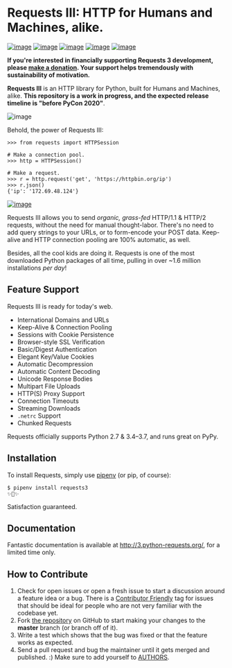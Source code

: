Requests III: HTTP for Humans and Machines, alike.
==================================================

[![image](https://img.shields.io/pypi/v/requests3.svg)](https://pypi.org/project/requests/)
[![image](https://img.shields.io/pypi/l/requests3.svg)](https://pypi.org/project/requests/)
[![image](https://img.shields.io/pypi/pyversions/requests3.svg)](https://pypi.org/project/requests/)
[![image](https://img.shields.io/github/contributors/kennethreitz/requests3.svg)](https://github.com/requests/requests/graphs/contributors)
[![image](https://img.shields.io/badge/Say%20Thanks-!-1EAEDB.svg)](https://saythanks.io/to/kennethreitz)

**If you're interested in financially supporting Requests 3 development, please [make a donation](https://cash.me/$KennethReitz). Your support helps tremendously with sustainability of motivation.**

**Requests III** is an HTTP library for Python, built for Humans and Machines, alike. **This repository is a work in progress, and the expected release timeline is "before PyCon 2020"**.

![image](https://farm5.staticflickr.com/4317/35198386374_1939af3de6_k_d.jpg)

Behold, the power of Requests III:

```pycon
>>> from requests import HTTPSession

# Make a connection pool.
>>> http = HTTPSession()

# Make a request.
>>> r = http.request('get', 'https://httpbin.org/ip')
>>> r.json()
{'ip': '172.69.48.124'}
```

[![image](https://raw.githubusercontent.com/requests/requests/master/docs/_static/requests-logo-small.png)](http://docs.python-requests.org/)

Requests III allows you to send *organic, grass-fed* HTTP/1.1 & HTTP/2 requests,
without the need for manual thought-labor. There's no need to add query
strings to your URLs, or to form-encode your POST data. Keep-alive and
HTTP connection pooling are 100% automatic, as well.

Besides, all the cool kids are doing it. Requests is one of the most
downloaded Python packages of all time, pulling in over ~1.6 million
installations *per day*!

Feature Support
---------------

Requests III is ready for today's web.

-   International Domains and URLs
-   Keep-Alive & Connection Pooling
-   Sessions with Cookie Persistence
-   Browser-style SSL Verification
-   Basic/Digest Authentication
-   Elegant Key/Value Cookies
-   Automatic Decompression
-   Automatic Content Decoding
-   Unicode Response Bodies
-   Multipart File Uploads
-   HTTP(S) Proxy Support
-   Connection Timeouts
-   Streaming Downloads
-   `.netrc` Support
-   Chunked Requests

Requests officially supports Python 2.7 & 3.4–3.7, and runs great on
PyPy.

Installation
------------

To install Requests, simply use [pipenv](http://pipenv.org/) (or pip, of
course):

``` {.sourceCode .bash}
$ pipenv install requests3
✨🍰✨
```

Satisfaction guaranteed.

Documentation
-------------

Fantastic documentation is available at
<http://3.python-requests.org/>, for a limited time only.

How to Contribute
-----------------

1.  Check for open issues or open a fresh issue to start a discussion
    around a feature idea or a bug. There is a [Contributor
    Friendly](https://github.com/requests/requests/issues?direction=desc&labels=Contributor+Friendly&page=1&sort=updated&state=open)
    tag for issues that should be ideal for people who are not very
    familiar with the codebase yet.
2.  Fork [the repository](https://github.com/requests/requests) on
    GitHub to start making your changes to the **master** branch (or
    branch off of it).
3.  Write a test which shows that the bug was fixed or that the feature
    works as expected.
4.  Send a pull request and bug the maintainer until it gets merged and
    published. :) Make sure to add yourself to
    [AUTHORS](https://github.com/requests/requests/blob/master/AUTHORS.rst).
